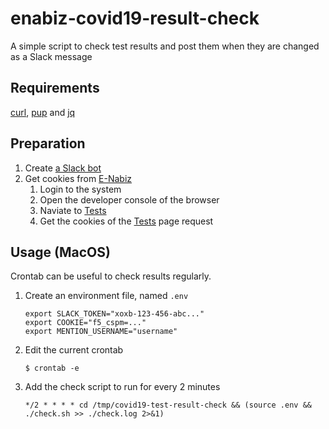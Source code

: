 # enabiz-covid19-result-check
A simple script to check test results and post them when they are changed as a Slack message

## Requirements
[curl](https://github.com/curl/curl), [pup](https://github.com/ericchiang/pup) and [jq](https://github.com/stedolan/jq)

## Preparation
1. Create [a Slack bot](https://stackoverflow.com/a/63996635)
2. Get cookies from [E-Nabiz](https://enabiz.gov.tr)
    1. Login to the system
    2. Open the developer console of the browser
    3. Naviate to [Tests](https://enabiz.gov.tr/HastaBilgileri/Tahliller)
    4. Get the cookies of the [Tests](https://enabiz.gov.tr/HastaBilgileri/Tahliller) page request

## Usage (MacOS)
Crontab can be useful to check results regularly.
1. Create an environment file, named `.env`
    ```
    export SLACK_TOKEN="xoxb-123-456-abc..."
    export COOKIE="f5_cspm=..."
    export MENTION_USERNAME="username"
    ```
2. Edit the current crontab
    ```console
    $ crontab -e
    ```
3. Add the check script to run for every 2 minutes
    ```
    */2 * * * * cd /tmp/covid19-test-result-check && (source .env && ./check.sh >> ./check.log 2>&1)
    ```